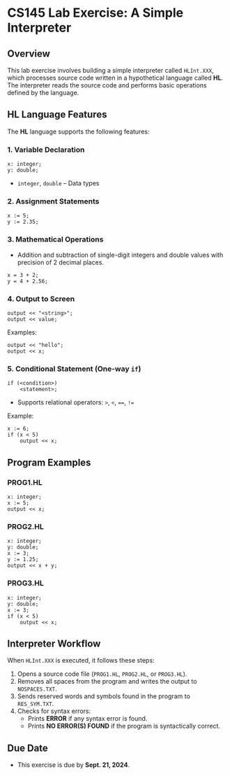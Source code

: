 # CS145 Lab Exercise: A Simple Interpreter

## Overview

This lab exercise involves building a simple interpreter called `HLInt.XXX`, which processes source code written in a hypothetical language called **HL**. The interpreter reads the source code and performs basic operations defined by the language.

## HL Language Features

The **HL** language supports the following features:

### 1. Variable Declaration
```hl
x: integer;
y: double;
```
- `integer`, `double` – Data types

### 2. Assignment Statements
```hl
x := 5;
y := 2.35;
```

### 3. Mathematical Operations
- Addition and subtraction of single-digit integers and double values with precision of 2 decimal places.
```hl
x = 3 + 2;
y = 4 + 2.56;
```

### 4. Output to Screen
```hl
output << "<string>";
output << value;
```
Examples:
```hl
output << "hello";
output << x;
```

### 5. Conditional Statement (One-way `if`)
```hl
if (<condition>)
    <statement>;
```
- Supports relational operators: `>`, `<`, `==`, `!=`

Example:
```hl
x := 6;
if (x < 5)
    output << x;
```

## Program Examples

### PROG1.HL
```hl
x: integer;
x := 5;
output << x;
```

### PROG2.HL
```hl
x: integer;
y: double;
x := 3;
y := 1.25;
output << x + y;
```

### PROG3.HL
```hl
x: integer;
y: double;
x := 3;
if (x < 5)
    output << x;
```

## Interpreter Workflow

When `HLInt.XXX` is executed, it follows these steps:

1. Opens a source code file (`PROG1.HL`, `PROG2.HL`, or `PROG3.HL`).
2. Removes all spaces from the program and writes the output to `NOSPACES.TXT`.
3. Sends reserved words and symbols found in the program to `RES_SYM.TXT`.
4. Checks for syntax errors:
    - Prints **ERROR** if any syntax error is found.
    - Prints **NO ERROR(S) FOUND** if the program is syntactically correct.

## Due Date
- This exercise is due by **Sept. 21, 2024**.
